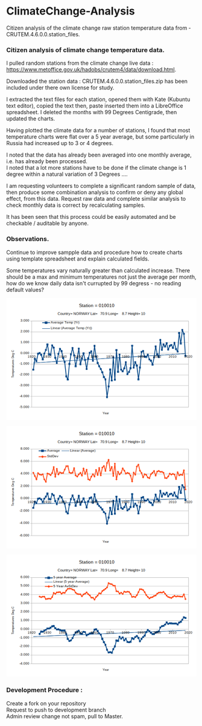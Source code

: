 # ClimateChange-Analysis  
Citizen analysis of the climate change raw station temperature data from - CRUTEM.4.6.0.0.station_files.  


### Citizen analysis of climate change temperature data.  

I pulled random stations from the climate change live data : https://www.metoffice.gov.uk/hadobs/crutem4/data/download.html.    

Downloaded the station data : CRUTEM.4.6.0.0.station_files.zip has been included under there own license for study.  

I extracted the text files for each station, opened them with Kate (Kubuntu text editor), copied the text then, paste inserted them into a LibreOffice spreadsheet. I deleted the months with 99 Degrees Centigrade, then updated the charts.  

Having plotted the climate data for a number of stations, I found that most temperature charts were flat over a 5 year average, but some particularly in Russia had increased up to 3 or 4 degrees.  

I noted that the data has already been averaged into one monthly average, i.e. has already been processed.  
I noted that a lot more stations have to be done if the climate change is 1 degree within a natural variation of 3 Degrees ....  


I am requesting volunteers to complete a significant random sample of data, then produce some combination analysis to confirm or deny any global effect, from this data. Request raw data and complete similar analysis to check monthly data is correct by recalculating samples.  

It has been seen that this process could be easily automated and be checkable / auditable by anyone.


### Observations.

Continue to improve sampple data and procedure how to create charts using template spreadsheet and explain calculated fields.

Some temperatures vary naturally greater than calculated increase. There should be a max and minimum temperatures not just the average per month, how do we know daily data isn't currupted by 99 degress - no reading default values?



![010010-Temperature](https://raw.githubusercontent.com/wrapperband/ClimateChange-Analysis/master/Charts/010010.a.Temp.png)  



![010010-Temperature&Deviation](https://raw.githubusercontent.com/wrapperband/ClimateChange-Analysis/master/Charts/010010.png)  


![010010-Temperature&Deviation](https://raw.githubusercontent.com/wrapperband/ClimateChange-Analysis/master/Charts/010010.b.5yrAvTemp.png)  

### Development Procedure :  

Create a fork on your repository  
Request to push to development branch  
Admin review change not spam, pull to Master.  
